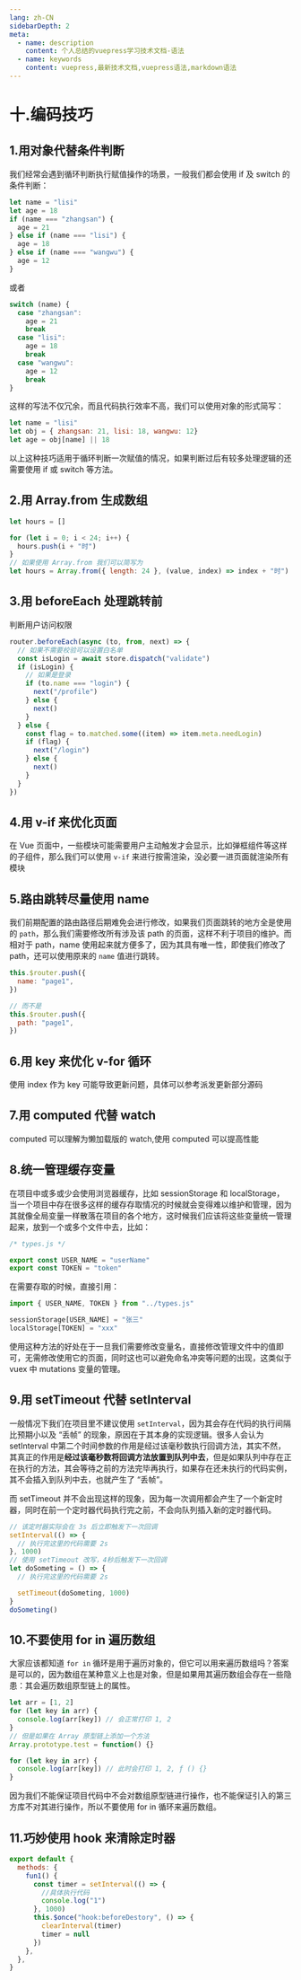 ```yaml
---
lang: zh-CN
sidebarDepth: 2
meta:
  - name: description
    content: 个人总结的vuepress学习技术文档-语法
  - name: keywords
    content: vuepress,最新技术文档,vuepress语法,markdown语法
---
```


# 十.编码技巧

## 1.用对象代替条件判断

我们经常会遇到循环判断执行赋值操作的场景，一般我们都会使用 if 及 switch 的条件判断：

```js
let name = "lisi"
let age = 18
if (name === "zhangsan") {
  age = 21
} else if (name === "lisi") {
  age = 18
} else if (name === "wangwu") {
  age = 12
}
```

或者

```js
switch (name) {
  case "zhangsan":
    age = 21
    break
  case "lisi":
    age = 18
    break
  case "wangwu":
    age = 12
    break
}
```

这样的写法不仅冗余，而且代码执行效率不高，我们可以使用对象的形式简写：

```js
let name = "lisi"
let obj = { zhangsan: 21, lisi: 18, wangwu: 12}
let age = obj[name] || 18
```

以上这种技巧适用于循环判断一次赋值的情况，如果判断过后有较多处理逻辑的还需要使用 if 或 switch 等方法。

## 2.用 Array.from 生成数组

```js
let hours = []

for (let i = 0; i < 24; i++) {
  hours.push(i + "时")
}
// 如果使用 Array.from 我们可以简写为
let hours = Array.from({ length: 24 }, (value, index) => index + "时")
```

## 3.用 beforeEach 处理跳转前

判断用户访问权限

```js
router.beforeEach(async (to, from, next) => {
  // 如果不需要校验可以设置白名单
  const isLogin = await store.dispatch("validate")
  if (isLogin) {
    // 如果是登录
    if (to.name === "login") {
      next("/profile")
    } else {
      next()
    }
  } else {
    const flag = to.matched.some((item) => item.meta.needLogin)
    if (flag) {
      next("/login")
    } else {
      next()
    }
  }
})
```

## 4.用 v-if 来优化页面

在 Vue 页面中，一些模块可能需要用户主动触发才会显示，比如弹框组件等这样的子组件，那么我们可以使用 `v-if` 来进行按需渲染，没必要一进页面就渲染所有模块

## 5.路由跳转尽量使用 name

我们前期配置的路由路径后期难免会进行修改，如果我们页面跳转的地方全是使用的 `path`，那么我们需要修改所有涉及该 path 的页面，这样不利于项目的维护。而相对于 path，name 使用起来就方便多了，因为其具有唯一性，即使我们修改了 path，还可以使用原来的 `name` 值进行跳转。

```js
this.$router.push({
  name: "page1",
})

// 而不是
this.$router.push({
  path: "page1",
})
```

## 6.用 key 来优化 v-for 循环

使用 index 作为 key 可能导致更新问题，具体可以参考派发更新部分源码

## 7.用 computed 代替 watch

computed 可以理解为懒加载版的 watch,使用 computed 可以提高性能

## 8.统一管理缓存变量

在项目中或多或少会使用浏览器缓存，比如 sessionStorage 和 localStorage，当一个项目中存在很多这样的缓存存取情况的时候就会变得难以维护和管理，因为其就像全局变量一样散落在项目的各个地方，这时候我们应该将这些变量统一管理起来，放到一个或多个文件中去，比如：

```js
/* types.js */

export const USER_NAME = "userName"
export const TOKEN = "token"
```

在需要存取的时候，直接引用：

```js
import { USER_NAME, TOKEN } from "../types.js"

sessionStorage[USER_NAME] = "张三"
localStorage[TOKEN] = "xxx"
```

使用这种方法的好处在于一旦我们需要修改变量名，直接修改管理文件中的值即可，无需修改使用它的页面，同时这也可以避免命名冲突等问题的出现，这类似于 vuex 中 mutations 变量的管理。

## 9.用 setTimeout 代替 setInterval

一般情况下我们在项目里不建议使用 `setInterval`，因为其会存在代码的执行间隔比预期小以及 “丢帧” 的现象，原因在于其本身的实现逻辑。很多人会认为 setInterval 中第二个时间参数的作用是经过该毫秒数执行回调方法，其实不然，其真正的作用是**经过该毫秒数将回调方法放置到队列中去**，但是如果队列中存在正在执行的方法，其会等待之前的方法完毕再执行，如果存在还未执行的代码实例，其不会插入到队列中去，也就产生了 “丢帧”。

而 setTimeout 并不会出现这样的现象，因为每一次调用都会产生了一个新定时器，同时在前一个定时器代码执行完之前，不会向队列插入新的定时器代码。

```js
// 该定时器实际会在 3s 后立即触发下一次回调
setInterval(() => {
  // 执行完这里的代码需要 2s
}, 1000)
// 使用 setTimeout 改写，4秒后触发下一次回调
let doSometing = () => {
  // 执行完这里的代码需要 2s

  setTimeout(doSometing, 1000)
}
doSometing()
```

## 10.不要使用 for in 遍历数组

大家应该都知道 `for in` 循环是用于遍历对象的，但它可以用来遍历数组吗？答案是可以的，因为数组在某种意义上也是对象，但是如果用其遍历数组会存在一些隐患：其会遍历数组原型链上的属性。

```js
let arr = [1, 2]
for (let key in arr) {
  console.log(arr[key]) // 会正常打印 1, 2
}
// 但是如果在 Array 原型链上添加一个方法
Array.prototype.test = function() {}

for (let key in arr) {
  console.log(arr[key]) // 此时会打印 1, 2, ƒ () {}
}
```

因为我们不能保证项目代码中不会对数组原型链进行操作，也不能保证引入的第三方库不对其进行操作，所以不要使用 for in 循环来遍历数组。

## 11.巧妙使用 hook 来清除定时器

```js
export default {
  methods: {
    fun1() {
      const timer = setInterval(() => {
        //具体执行代码
        console.log("1")
      }, 1000)
      this.$once("hook:beforeDestory", () => {
        clearInterval(timer)
        timer = null
      })
    },
  },
}
```
